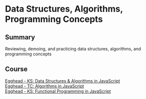 # **Data Structures, Algorithms, Programming Concepts**

## **Summary**
Reviewing, demoing, and practicing data structures, algorithms, and programming concepts

## **Course**
[Egghead - KS: Data Structures & Algorithms in JavaScript](./datastruct-algo-js)  
[Egghead - TC: Algorithms in JavaScript](./algorithms-js)  
[Egghead - KS: Functional Programming in JavaScript](./func-programming-js)  

<!-- [Egghead - : Algorithms in TypeScript]()   -->